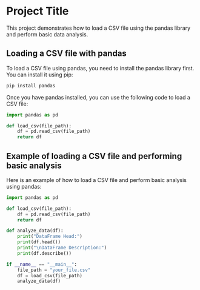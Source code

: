 # Project Title

This project demonstrates how to load a CSV file using the pandas library and perform basic data analysis.

## Loading a CSV file with pandas

To load a CSV file using pandas, you need to install the pandas library first. You can install it using pip:

```bash
pip install pandas
```

Once you have pandas installed, you can use the following code to load a CSV file:

```python
import pandas as pd

def load_csv(file_path):
    df = pd.read_csv(file_path)
    return df
```

## Example of loading a CSV file and performing basic analysis

Here is an example of how to load a CSV file and perform basic analysis using pandas:

```python
import pandas as pd

def load_csv(file_path):
    df = pd.read_csv(file_path)
    return df

def analyze_data(df):
    print("DataFrame Head:")
    print(df.head())
    print("\nDataFrame Description:")
    print(df.describe())

if __name__ == "__main__":
    file_path = "your_file.csv"
    df = load_csv(file_path)
    analyze_data(df)
```
